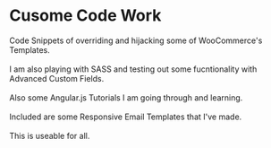 # Cusome Code Work
Code Snippets of overriding and hijacking some of WooCommerce's Templates.<br /><br />
I am also playing with SASS and testing out some fucntionality with Advanced Custom Fields.<br /><br />
Also some Angular.js Tutorials I am going through and learning.<br /><br />
Included are some Responsive Email Templates that I've made.<br /><br />
This is useable for all.
